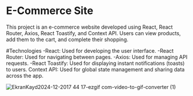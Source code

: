 # E-Commerce Site


This project is an e-commerce website developed using React, React Router, Axios, React Toastify, and Context API. Users can view products, add them to the cart, and complete their shopping.

#Technologies
-React: Used for developing the user interface.
-React Router: Used for navigating between pages.
-Axios: Used for managing API requests.
-React Toastify: Used for displaying instant notifications (toasts) to users.
Context API: Used for global state management and sharing data across the app.

![EkranKayd2024-12-2017 44 17-ezgif com-video-to-gif-converter (1)](https://github.com/user-attachments/assets/f9cc3e25-d4e4-4c36-aefe-6e759078fec9)


